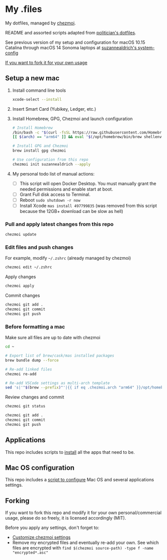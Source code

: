 # My .files

My dotfiles, managed by [chezmoi](https://github.com/twpayne/chezmoi).

README and assorted scripts adapted from [politician's dotfiles](https://github.com/politician/dotfiles).

See previous version of my setup and configuration for macOS 10.15 Catalina through macOS 14 Sonoma laptops at [suzannealdrich's system-config](https://github.com/suzannealdrich/system-config/)

[If you want to fork it for your own usage](#forking)

## Setup a new mac

1. Install command line tools

   ```sh
   xcode-select --install
   ```

2. Insert Smart Card (Yubikey, Ledger, etc.)

3. Install Homebrew, GPG, Chezmoi and launch configuration

   ```sh
   # Install Homebrew
   /bin/bash -c "$(curl -fsSL https://raw.githubusercontent.com/Homebrew/install/HEAD/install.sh)"
   [[ $(arch) == "arm64" ]] && eval "$(/opt/homebrew/bin/brew shellenv)" || eval "$(/usr/local/bin/brew shellenv)"

   # Install GPG and Chezmoi
   brew install gpg chezmoi

   # Use configuration from this repo
   chezmoi init suzannealdrich --apply
   ```

4. My personal todo list of manual actions:

   - [ ] This script will open Docker Desktop. You must manually grant the needed permissions and enable start at boot.
   - [ ] Grant Full disk access to Terminal.
   - [ ] Reboot `sudo shutdown -r now`
   - [ ] Install Xcode `mas install 497799835` (was removed from this script because the 12GB+ download can be slow as hell)

### Pull and apply latest changes from this repo

```sh
chezmoi update
```

### Edit files and push changes

For example, modify `~/.zshrc` (already managed by chezmoi)

```sh
chezmoi edit ~/.zshrc
```

Apply changes

```sh
chezmoi apply
```

Commit changes

```sh
chezmoi git add .
chezmoi git commit
chezmoi git push
```

### Before formatting a mac

Make sure all files are up to date with chezmoi

```sh
cd ~

# Export list of brew/cask/mas installed packages
brew bundle dump --force

# Re-add linked files
chezmoi re-add

# Re-add VSCode settings as multi-arch template
sed 's|'"$(brew --prefix)"'|{{ if eq .chezmoi.arch "arm64" }}/opt/homebrew{{ else }}/usr/local{{ end }}|' ~/Library/Application\ Support/Code/User/settings.json > $(chezmoi source-path)/private_Library/private_Application\ Support/private_Code/User/settings.json.tmpl
```

Review changes and commit

```sh
chezmoi git status

chezmoi git add .
chezmoi git commit
chezmoi git push
```

## Applications

This repo includes scripts to
[install](run_once_before_3-install-packages-darwin.sh.tmpl) all the apps that need to be.

## Mac OS configuration

This repo includes a [script to configure](run_once_after_configure-apps-darwin.sh.tmpl) Mac OS and several applications settings.

## Forking

If you want to fork this repo and modify it for your own personal/commercial usage, please do so freely, it is licensed accordingly (MIT).

Before you apply any settings, don't forget to:

- [Customize chezmoi settings](.chezmoi.toml.tmpl)
- Remove my encrypted files and eventually re-add your own. See which files are encrypted with `find $(chezmoi source-path) -type f -name "encrypted*.asc"`